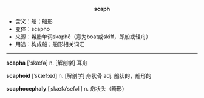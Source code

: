 
**<center>scaph</center>**

- <span class="definition">含义：船；船形</span>
- <span class="definition">变体：scapho</span>
- <span class="definition">来源：希腊单词skaphē（意为boat或skiff，即船或轻舟）</span>
- <span class="definition">用途：构成船；船形相关词汇</span>

--- 

<span class="vocabulary">**scapha**</span> ['skæfə] n. [解剖学] 耳舟   

<span class="vocabulary">**scaphoid**</span> [ˈskæfɔɪd] n. [解剖学] 舟状骨 adj. 船状的，船形的

<span class="vocabulary">**scaphocephaly**</span> [ˌskæfəˈsefəli] n. 舟状头（畸形）

